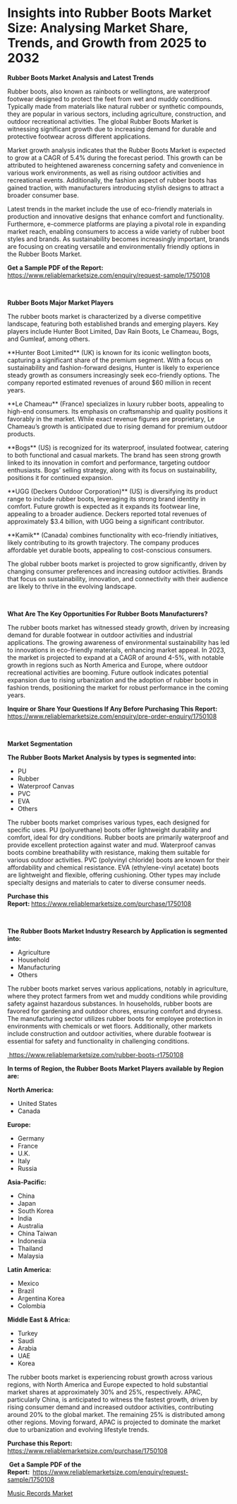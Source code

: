 <p><h1>Insights into Rubber Boots Market Size: Analysing Market Share, Trends, and Growth from 2025 to 2032</h1></p><p><strong>Rubber Boots Market Analysis and Latest Trends</strong></p>
<p><p>Rubber boots, also known as rainboots or wellingtons, are waterproof footwear designed to protect the feet from wet and muddy conditions. Typically made from materials like natural rubber or synthetic compounds, they are popular in various sectors, including agriculture, construction, and outdoor recreational activities. The global Rubber Boots Market is witnessing significant growth due to increasing demand for durable and protective footwear across different applications.</p><p>Market growth analysis indicates that the Rubber Boots Market is expected to grow at a CAGR of 5.4% during the forecast period. This growth can be attributed to heightened awareness concerning safety and convenience in various work environments, as well as rising outdoor activities and recreational events. Additionally, the fashion aspect of rubber boots has gained traction, with manufacturers introducing stylish designs to attract a broader consumer base.</p><p>Latest trends in the market include the use of eco-friendly materials in production and innovative designs that enhance comfort and functionality. Furthermore, e-commerce platforms are playing a pivotal role in expanding market reach, enabling consumers to access a wide variety of rubber boot styles and brands. As sustainability becomes increasingly important, brands are focusing on creating versatile and environmentally friendly options in the Rubber Boots Market.</p></p>
<p><strong>Get a Sample PDF of the Report:&nbsp;</strong> <a href="https://www.reliablemarketsize.com/enquiry/request-sample/1750108?utm_campaign=3504&utm_medium=2&utm_source=Github&utm_content=ia&utm_term=04042025&utm_id=rubber-boots">https://www.reliablemarketsize.com/enquiry/request-sample/1750108</a></p>
<p>&nbsp;</p>
<p><strong>Rubber Boots Major Market Players</strong></p>
<p><p>The rubber boots market is characterized by a diverse competitive landscape, featuring both established brands and emerging players. Key players include Hunter Boot Limited, Dav Rain Boots, Le Chameau, Bogs, and Gumleaf, among others. </p><p>**Hunter Boot Limited** (UK) is known for its iconic wellington boots, capturing a significant share of the premium segment. With a focus on sustainability and fashion-forward designs, Hunter is likely to experience steady growth as consumers increasingly seek eco-friendly options. The company reported estimated revenues of around $60 million in recent years.</p><p>**Le Chameau** (France) specializes in luxury rubber boots, appealing to high-end consumers. Its emphasis on craftsmanship and quality positions it favorably in the market. While exact revenue figures are proprietary, Le Chameau’s growth is anticipated due to rising demand for premium outdoor products.</p><p>**Bogs** (US) is recognized for its waterproof, insulated footwear, catering to both functional and casual markets. The brand has seen strong growth linked to its innovation in comfort and performance, targeting outdoor enthusiasts. Bogs’ selling strategy, along with its focus on sustainability, positions it for continued expansion.</p><p>**UGG (Deckers Outdoor Corporation)** (US) is diversifying its product range to include rubber boots, leveraging its strong brand identity in comfort. Future growth is expected as it expands its footwear line, appealing to a broader audience. Deckers reported total revenues of approximately $3.4 billion, with UGG being a significant contributor.</p><p>**Kamik** (Canada) combines functionality with eco-friendly initiatives, likely contributing to its growth trajectory. The company produces affordable yet durable boots, appealing to cost-conscious consumers.</p><p>The global rubber boots market is projected to grow significantly, driven by changing consumer preferences and increasing outdoor activities. Brands that focus on sustainability, innovation, and connectivity with their audience are likely to thrive in the evolving landscape.</p></p>
<p>&nbsp;</p>
<p><strong>What Are The Key Opportunities For Rubber Boots Manufacturers?</strong></p>
<p><p>The rubber boots market has witnessed steady growth, driven by increasing demand for durable footwear in outdoor activities and industrial applications. The growing awareness of environmental sustainability has led to innovations in eco-friendly materials, enhancing market appeal. In 2023, the market is projected to expand at a CAGR of around 4-5%, with notable growth in regions such as North America and Europe, where outdoor recreational activities are booming. Future outlook indicates potential expansion due to rising urbanization and the adoption of rubber boots in fashion trends, positioning the market for robust performance in the coming years.</p></p>
<p><strong>Inquire or Share Your Questions If Any Before Purchasing This Report:</strong> <a href="https://www.reliablemarketsize.com/enquiry/pre-order-enquiry/1750108?utm_campaign=3504&utm_medium=2&utm_source=Github&utm_content=ia&utm_term=04042025&utm_id=rubber-boots">https://www.reliablemarketsize.com/enquiry/pre-order-enquiry/1750108</a></p>
<p>&nbsp;</p>
<p><strong>Market Segmentation</strong></p>
<p><strong>The Rubber Boots Market Analysis by types is segmented into:</strong></p>
<p><ul><li>PU</li><li>Rubber</li><li>Waterproof Canvas</li><li>PVC</li><li>EVA</li><li>Others</li></ul></p>
<p><p>The rubber boots market comprises various types, each designed for specific uses. PU (polyurethane) boots offer lightweight durability and comfort, ideal for dry conditions. Rubber boots are primarily waterproof and provide excellent protection against water and mud. Waterproof canvas boots combine breathability with resistance, making them suitable for various outdoor activities. PVC (polyvinyl chloride) boots are known for their affordability and chemical resistance. EVA (ethylene-vinyl acetate) boots are lightweight and flexible, offering cushioning. Other types may include specialty designs and materials to cater to diverse consumer needs.</p></p>
<p><strong>Purchase this Report:&nbsp;</strong><a href="https://www.reliablemarketsize.com/purchase/1750108?utm_campaign=3504&utm_medium=2&utm_source=Github&utm_content=ia&utm_term=04042025&utm_id=rubber-boots">https://www.reliablemarketsize.com/purchase/1750108</a></p>
<p>&nbsp;</p>
<p><strong>The Rubber Boots Market Industry Research by Application is segmented into:</strong></p>
<p><ul><li>Agriculture</li><li>Household</li><li>Manufacturing</li><li>Others</li></ul></p>
<p><p>The rubber boots market serves various applications, notably in agriculture, where they protect farmers from wet and muddy conditions while providing safety against hazardous substances. In households, rubber boots are favored for gardening and outdoor chores, ensuring comfort and dryness. The manufacturing sector utilizes rubber boots for employee protection in environments with chemicals or wet floors. Additionally, other markets include construction and outdoor activities, where durable footwear is essential for safety and functionality in challenging conditions.</p></p>
<p><a href="https://www.reliablemarketsize.com/rubber-boots-r1750108?utm_campaign=3504&utm_medium=2&utm_source=Github&utm_content=ia&utm_term=04042025&utm_id=rubber-boots">&nbsp;https://www.reliablemarketsize.com/rubber-boots-r1750108</a></p>
<p><strong>In terms of Region, the Rubber Boots Market Players available by Region are:</strong></p>
<p>
    <p> <strong> North America: </strong>
        <ul>
            <li>United States</li>
            <li>Canada</li>
        </ul>
        </p> 
    <p> <strong> Europe: </strong>
        <ul>
            <li>Germany</li>
            <li>France</li>
            <li>U.K.</li>
            <li>Italy</li>
            <li>Russia</li>
        </ul>
        </p> 
    <p> <strong> Asia-Pacific: </strong>
        <ul>
            <li>China</li>
            <li>Japan</li>
            <li>South Korea</li>
            <li>India</li>
            <li>Australia</li>
            <li>China Taiwan</li>
            <li>Indonesia</li>
            <li>Thailand</li>
            <li>Malaysia</li>
        </ul>
        </p> 
    <p> <strong> Latin America: </strong>
        <ul>
            <li>Mexico</li>
            <li>Brazil</li>
            <li>Argentina Korea</li>
            <li>Colombia</li>
        </ul>
        </p> 
    <p> <strong> Middle East & Africa: </strong>
        <ul>
            <li>Turkey</li>
            <li>Saudi</li>
            <li>Arabia</li>
            <li>UAE</li>
            <li>Korea</li>
        </ul>
    </p>
    </p>
<p><p>The rubber boots market is experiencing robust growth across various regions, with North America and Europe expected to hold substantial market shares at approximately 30% and 25%, respectively. APAC, particularly China, is anticipated to witness the fastest growth, driven by rising consumer demand and increased outdoor activities, contributing around 20% to the global market. The remaining 25% is distributed among other regions. Moving forward, APAC is projected to dominate the market due to urbanization and evolving lifestyle trends.</p></p>
<p><strong>Purchase this Report: </strong><a href="https://www.reliablemarketsize.com/purchase/1750108?utm_campaign=3504&utm_medium=2&utm_source=Github&utm_content=ia&utm_term=04042025&utm_id=rubber-boots">https://www.reliablemarketsize.com/purchase/1750108</a></p>
<p>&nbsp;<strong>Get a Sample PDF of the Report:&nbsp;&nbsp;</strong><a href="https://www.reliablemarketsize.com/enquiry/request-sample/1750108?utm_campaign=3504&utm_medium=2&utm_source=Github&utm_content=ia&utm_term=04042025&utm_id=rubber-boots">https://www.reliablemarketsize.com/enquiry/request-sample/1750108</a></p>
<p><strong></strong></p>
<p><p><a href="https://github.com/nkbaroga/Market-Research-Report-List-1/blob/main/music-records-market.md?utm_campaign=3504&utm_medium=2&utm_source=Github&utm_content=ia&utm_term=04042025&utm_id=rubber-boots">Music Records Market</a></p></p>